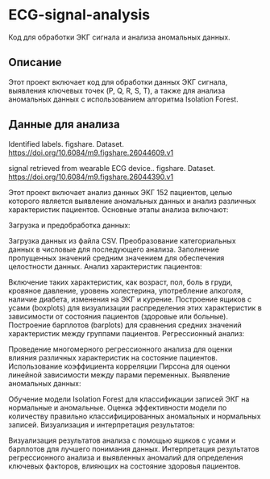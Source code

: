 # ECG-signal-analysis

Код для обработки ЭКГ сигнала и анализа аномальных данных.

## Описание

Этот проект включает код для обработки данных ЭКГ сигнала, выявления ключевых точек (P, Q, R, S, T), а также для анализа аномальных данных с использованием алгоритма Isolation Forest.

## Данные для анализа
Identified labels. figshare. Dataset. https://doi.org/10.6084/m9.figshare.26044609.v1

signal retrieved from wearable ECG device.. figshare. Dataset. https://doi.org/10.6084/m9.figshare.26044390.v1

Этот проект включает анализ данных ЭКГ 152 пациентов, целью которого является выявление аномальных данных и анализ различных характеристик пациентов. Основные этапы анализа включают:

Загрузка и предобработка данных:

Загрузка данных из файла CSV.
Преобразование категориальных данных в числовые для последующего анализа.
Заполнение пропущенных значений средним значением для обеспечения целостности данных.
Анализ характеристик пациентов:

Включение таких характеристик, как возраст, пол, боль в груди, кровяное давление, уровень холестерина, употребление алкоголя, наличие диабета, изменения на ЭКГ и курение.
Построение ящиков с усами (boxplots) для визуализации распределения этих характеристик в зависимости от состояния пациентов (здоровые или больные).
Построение барплотов (barplots) для сравнения средних значений характеристик между группами пациентов.
Регрессионный анализ:

Проведение многомерного регрессионного анализа для оценки влияния различных характеристик на состояние пациентов.
Использование коэффициента корреляции Пирсона для оценки линейной зависимости между парами переменных.
Выявление аномальных данных:

Обучение модели Isolation Forest для классификации записей ЭКГ на нормальные и аномальные.
Оценка эффективности модели по количеству правильно классифицированных аномальных и нормальных записей.
Визуализация и интерпретация результатов:

Визуализация результатов анализа с помощью ящиков с усами и барплотов для лучшего понимания данных.
Интерпретация результатов регрессионного анализа и выявленных аномалий для определения ключевых факторов, влияющих на состояние здоровья пациентов.
